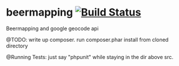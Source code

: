 beermapping [![Build Status](https://travis-ci.org/gjotwani/beermapping.svg)](https://travis-ci.org/gjotwani/beermapping)
===========

Beermapping and google geocode api

@TODO:
write up composer.
run composer.phar install from cloned directory

@Running Tests:
just say "phpunit" while staying in the dir above src.
